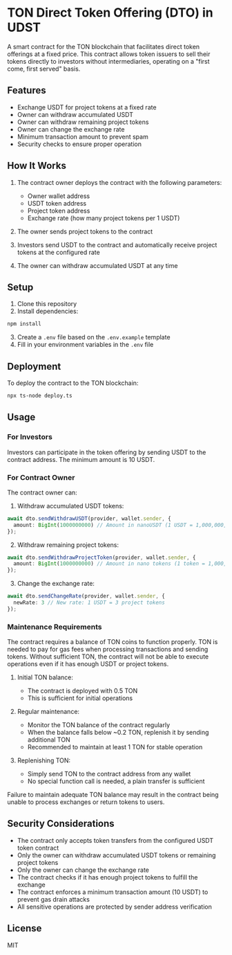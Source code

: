 # TON Direct Token Offering (DTO) in UDST

A smart contract for the TON blockchain that facilitates direct token offerings at a fixed price. This contract allows token issuers to sell their tokens directly to investors without intermediaries, operating on a "first come, first served" basis.

## Features

- Exchange USDT for project tokens at a fixed rate
- Owner can withdraw accumulated USDT
- Owner can withdraw remaining project tokens
- Owner can change the exchange rate
- Minimum transaction amount to prevent spam
- Security checks to ensure proper operation

## How It Works

1. The contract owner deploys the contract with the following parameters:
   - Owner wallet address
   - USDT token address
   - Project token address
   - Exchange rate (how many project tokens per 1 USDT)

2. The owner sends project tokens to the contract

3. Investors send USDT to the contract and automatically receive project tokens at the configured rate

4. The owner can withdraw accumulated USDT at any time

## Setup

1. Clone this repository
2. Install dependencies:
```bash
npm install
```
3. Create a `.env` file based on the `.env.example` template
4. Fill in your environment variables in the `.env` file

## Deployment

To deploy the contract to the TON blockchain:

```bash
npx ts-node deploy.ts
```

## Usage

### For Investors

Investors can participate in the token offering by sending USDT to the contract address. The minimum amount is 10 USDT.

### For Contract Owner

The contract owner can:

1. Withdraw accumulated USDT tokens:
```typescript
await dto.sendWithdrawUSDT(provider, wallet.sender, {
  amount: BigInt(1000000000) // Amount in nanoUSDT (1 USDT = 1,000,000,000 nanoUSDT)
});
```

2. Withdraw remaining project tokens:
```typescript
await dto.sendWithdrawProjectToken(provider, wallet.sender, {
  amount: BigInt(1000000000) // Amount in nano tokens (1 token = 1,000,000,000 nano)
});
```

3. Change the exchange rate:
```typescript
await dto.sendChangeRate(provider, wallet.sender, {
  newRate: 3 // New rate: 1 USDT = 3 project tokens
});
```

### Maintenance Requirements

The contract requires a balance of TON coins to function properly. TON is needed to pay for gas fees when processing transactions and sending tokens. Without sufficient TON, the contract will not be able to execute operations even if it has enough USDT or project tokens.

1. Initial TON balance:
   - The contract is deployed with 0.5 TON
   - This is sufficient for initial operations

2. Regular maintenance:
   - Monitor the TON balance of the contract regularly
   - When the balance falls below ~0.2 TON, replenish it by sending additional TON
   - Recommended to maintain at least 1 TON for stable operation

3. Replenishing TON:
   - Simply send TON to the contract address from any wallet
   - No special function call is needed, a plain transfer is sufficient

Failure to maintain adequate TON balance may result in the contract being unable to process exchanges or return tokens to users.

## Security Considerations

- The contract only accepts token transfers from the configured USDT token contract
- Only the owner can withdraw accumulated USDT tokens or remaining project tokens
- Only the owner can change the exchange rate
- The contract checks if it has enough project tokens to fulfill the exchange
- The contract enforces a minimum transaction amount (10 USDT) to prevent gas drain attacks
- All sensitive operations are protected by sender address verification

## License

MIT

